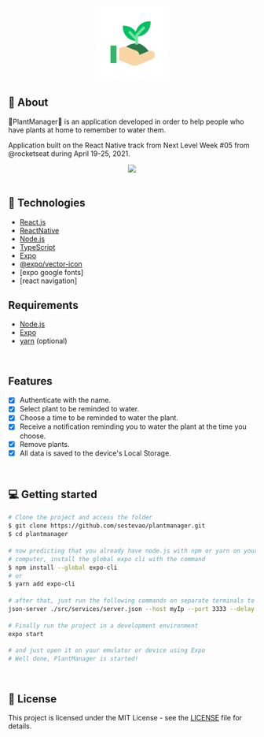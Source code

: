 <div align="center">
  <img src="https://github.com/sestevao/plantmanager/blob/main/.github/icon.png?raw=true" alt="icon" width="150" />
</div>

## 👀 About

🌱PlantManager🌱 is an application developed in order to help people who have plants at home to remember to water them.

Application built on the React Native track from Next Level Week #05 from @rocketseat during April 19-25, 2021.

<div align="center">
  <img src="https://github.com/sestevao/plantmanager/blob/main/.github/Animation.gif?raw=true">
</div>

<br>

## 🚀 Technologies

- [React.js](https://reactjs.org/)
- [ReactNative](https://reactnative.dev/)
- [Node.js](https://nodejs.org/en/)
- [TypeScript](https://www.typescriptlang.org/)
- [Expo](https://expo.io/)
- [@expo/vector-icon](https://docs.expo.io/guides/icons/)
- [expo google fonts]
- [react navigation]
  <br>

## Requirements

- [Node.js](https://nodejs.org/en/)
- [Expo](https://expo.io/)
- [yarn](https://yarnpkg.com/) (optional)

<br>

## Features

- [x] Authenticate with the name.
- [x] Select plant to be reminded to water.
- [x] Choose a time to be reminded to water the plant.
- [x] Receive a notification reminding you to water the plant at the time you choose.
- [x] Remove plants.
- [x] All data is saved to the device's Local Storage.

<br>

## 💻 Getting started

```bash
# Clone the project and access the folder
$ git clone https://github.com/sestevao/plantmanager.git
$ cd plantmanager

# now predicting that you already have node.js with npm or yarn on your
# computer, install the global expo cli with the command
$ npm install --global expo-cli
# or
$ yarn add expo-cli

# after that, just run the following commands on separate terminals to run the fake server
json-server ./src/services/server.json --host myIp --port 3333 --delay 700

# Finally run the project in a development environment
expo start

# and just open it on your emulator or device using Expo
# Well done, PlantManager is started!

```

<br>

## 📝 License

This project is licensed under the MIT License - see the [LICENSE](LICENSE) file for details.
